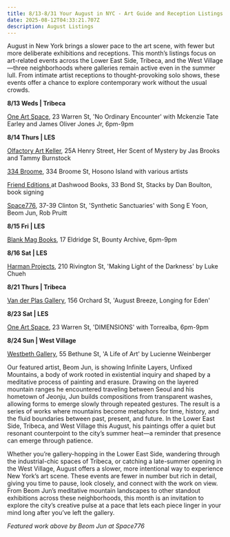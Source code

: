 ```yaml
---
title: 8/13-8/31 Your August in NYC - Art Guide and Reception Listings
date: 2025-08-12T04:33:21.707Z
description: August Listings
---
```

August in New York brings a slower pace to the art scene, with fewer but more deliberate exhibitions and receptions. This month’s listings focus on art-related events across the Lower East Side, Tribeca, and the West Village—three neighborhoods where galleries remain active even in the summer lull. From intimate artist receptions to thought-provoking solo shows, these events offer a chance to explore contemporary work without the usual crowds.

**8﻿/13 W﻿eds | Tribeca**

[One Art Space](https://oneartspace.com/no-ordinary-encounter-mckenzie-tate-earley-and-james-oliver-jones-jr-aug-13-aug-18-2025/), 23 Warren St, 'No Ordinary Encounter' with Mckenzie Tate Earley and James Oliver Jones Jr, 6pm-9pm

**8﻿/14 Thurs | LES**

[Olfactory Art Keller](https://www.olfactoryartkeller.com/), 25A Henry Street, Her Scent of Mystery by Jas Brooks and Tammy Burnstock

[334 Broome](https://www.instagram.com/334broome), 334 Broome St, Hosono Island with various artists

[Friend Editions ](https://www.instagram.com/friendeditions)at Dashwood Books, 33 Bond St, Stacks by Dan Boulton, book signing

[Space776](https://www.space776.com/synthetic-sanctuaries), 37-39 Clinton St, 'Synthetic Sanctuaries' with Song E Yoon, Beom Jun, Rob Pruitt

**8﻿/15 Fri | LES**

[Blank Mag Books](https://www.instagram.com/blankmagbooks_nyc), 17 Eldridge St, Bounty Archive, 6pm-9pm

**8﻿/16 Sat | LES**

[Harman Projects](https://www.harmanprojects.com/exhibitions/90-luke-chueh-making-light-of-the-darkness/), 210 Rivington St, 'Making Light of the Darkness' by Luke Chueh

**8﻿/21 Thurs | Tribeca**

[Van der Plas Gallery](https://www.vanderplasgallery.com/), 156 Orchard St, 'August Breeze, Longing for Eden'

**8﻿/23 Sat | LES**

[One Art Space](https://oneartspace.com/dimensions-by-torrealba-august-23-sep-2-2025/), 23 Warren St, 'DIMENSIONS' with Torrealba, 6pm-9pm

**8﻿/24 Sun | West Village**

[Westbeth Gallery](https://westbeth.org/event/lucienne-weinberger-a-life-of-art/), 55 Bethune St, 'A Life of Art' by Lucienne Weinberger

Our featured artist, Beom Jun, is showing Infinite Layers, Unfixed Mountains, a body of work rooted in existential inquiry and shaped by a meditative process of painting and erasure. Drawing on the layered mountain ranges he encountered traveling between Seoul and his hometown of Jeonju, Jun builds compositions from transparent washes, allowing forms to emerge slowly through repeated gestures. The result is a series of works where mountains become metaphors for time, history, and the fluid boundaries between past, present, and future. In the Lower East Side, Tribeca, and West Village this August, his paintings offer a quiet but resonant counterpoint to the city’s summer heat—a reminder that presence can emerge through patience.

Whether you’re gallery-hopping in the Lower East Side, wandering through the industrial-chic spaces of Tribeca, or catching a late-summer opening in the West Village, August offers a slower, more intentional way to experience New York’s art scene. These events are fewer in number but rich in detail, giving you time to pause, look closely, and connect with the work on view. From Beom Jun’s meditative mountain landscapes to other standout exhibitions across these neighborhoods, this month is an invitation to explore the city’s creative pulse at a pace that lets each piece linger in your mind long after you’ve left the gallery.

*F﻿eatured work above by Beom Jun​ at Space776*